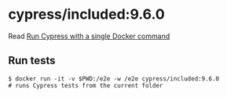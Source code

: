 <!--
WARNING: this file was autogenerated by generate-included-image.js using

    npm run add:included -- 9.6.0 cypress/browsers:node16.14.2-slim-chrome100-ff99-edge
-->

# cypress/included:9.6.0

Read [Run Cypress with a single Docker command][blog post url]

## Run tests

```shell
$ docker run -it -v $PWD:/e2e -w /e2e cypress/included:9.6.0
# runs Cypress tests from the current folder
```

[blog post url]: https://www.cypress.io/blog/2019/05/02/run-cypress-with-a-single-docker-command/
